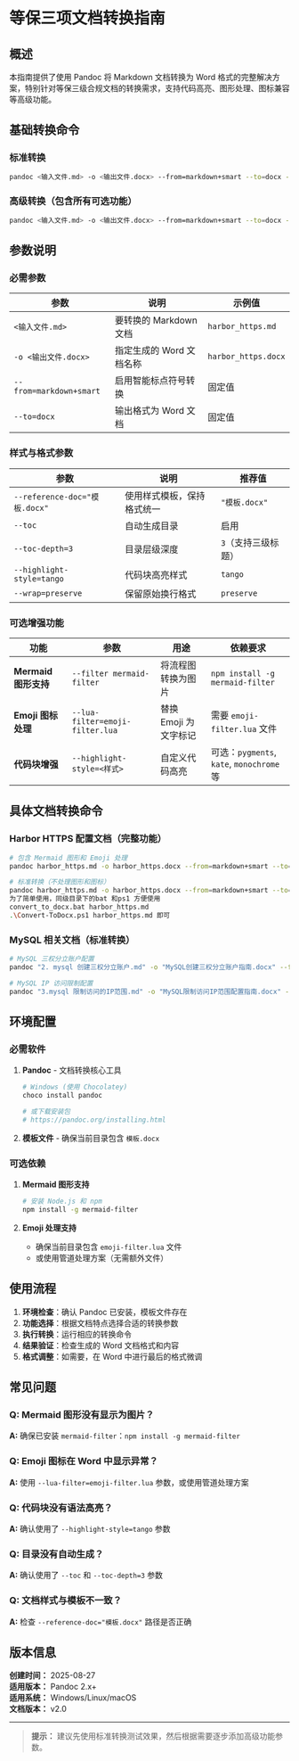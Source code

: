 # 等保三项文档转换指南

## 概述

本指南提供了使用 Pandoc 将 Markdown 文档转换为 Word 格式的完整解决方案，特别针对等保三级合规文档的转换需求，支持代码高亮、图形处理、图标兼容等高级功能。

## 基础转换命令

### 标准转换

```bash
pandoc <输入文件.md> -o <输出文件.docx> --from=markdown+smart --to=docx --reference-doc="模板.docx" --toc --toc-depth=3 --highlight-style=tango --wrap=preserve
```

### 高级转换（包含所有可选功能）

```bash
pandoc <输入文件.md> -o <输出文件.docx> --from=markdown+smart --to=docx --reference-doc="模板.docx" --toc --toc-depth=3 --highlight-style=tango --wrap=preserve --filter mermaid-filter --lua-filter=emoji-filter.lua
```

## 参数说明

### 必需参数

| 参数 | 说明 | 示例值 |
|------|------|--------|
| `<输入文件.md>` | 要转换的 Markdown 文档 | `harbor_https.md` |
| `-o <输出文件.docx>` | 指定生成的 Word 文档名称 | `harbor_https.docx` |
| `--from=markdown+smart` | 启用智能标点符号转换 | 固定值 |
| `--to=docx` | 输出格式为 Word 文档 | 固定值 |

### 样式与格式参数

| 参数 | 说明 | 推荐值 |
|------|------|--------|
| `--reference-doc="模板.docx"` | 使用样式模板，保持格式统一 | `"模板.docx"` |
| `--toc` | 自动生成目录 | 启用 |
| `--toc-depth=3` | 目录层级深度 | `3`（支持三级标题） |
| `--highlight-style=tango` | 代码块高亮样式 | `tango` |
| `--wrap=preserve` | 保留原始换行格式 | `preserve` |

### 可选增强功能

| 功能 | 参数 | 用途 | 依赖要求 |
|------|------|------|----------|
| **Mermaid 图形支持** | `--filter mermaid-filter` | 将流程图转换为图片 | `npm install -g mermaid-filter` |
| **Emoji 图标处理** | `--lua-filter=emoji-filter.lua` | 替换 Emoji 为文字标记 | 需要 `emoji-filter.lua` 文件 |
| **代码块增强** | `--highlight-style=<样式>` | 自定义代码高亮 | 可选：`pygments`, `kate`, `monochrome` 等 |

## 具体文档转换命令

### Harbor HTTPS 配置文档（完整功能）

```bash
# 包含 Mermaid 图形和 Emoji 处理
pandoc harbor_https.md -o harbor_https.docx --from=markdown+smart --to=docx --reference-doc="模板.docx" --toc --toc-depth=3 --highlight-style=tango --wrap=preserve --filter "C:\Users\xiaochen\AppData\Roaming\npm\mermaid-filter.cmd" --lua-filter=emoji-filter.lua

# 标准转换（不处理图形和图标）
pandoc harbor_https.md -o harbor_https.docx --from=markdown+smart --to=docx --reference-doc="模板.docx" --toc --toc-depth=3 --highlight-style=tango --wrap=preserve
为了简单使用，同级目录下的bat 和ps1 方便使用
convert_to_docx.bat harbor_https.md
.\Convert-ToDocx.ps1 harbor_https.md 即可
```

### MySQL 相关文档（标准转换）

```bash
# MySQL 三权分立账户配置
pandoc "2. mysql 创建三权分立账户.md" -o "MySQL创建三权分立账户指南.docx" --from=markdown+smart --to=docx --reference-doc="模板.docx" --toc --toc-depth=3 --highlight-style=tango --wrap=preserve

# MySQL IP 访问限制配置
pandoc "3.mysql 限制访问的IP范围.md" -o "MySQL限制访问IP范围配置指南.docx" --from=markdown+smart --to=docx --reference-doc="模板.docx" --toc --toc-depth=3 --highlight-style=tango --wrap=preserve
```


## 环境配置

### 必需软件

1. **Pandoc** - 文档转换核心工具
   ```bash
   # Windows (使用 Chocolatey)
   choco install pandoc
   
   # 或下载安装包
   # https://pandoc.org/installing.html
   ```

2. **模板文件** - 确保当前目录包含 `模板.docx`

### 可选依赖

1. **Mermaid 图形支持**
   ```bash
   # 安装 Node.js 和 npm
   npm install -g mermaid-filter
   ```

2. **Emoji 处理支持**
   - 确保当前目录包含 `emoji-filter.lua` 文件
   - 或使用管道处理方案（无需额外文件）

## 使用流程

1. **环境检查**：确认 Pandoc 已安装，模板文件存在
2. **功能选择**：根据文档特点选择合适的转换参数
3. **执行转换**：运行相应的转换命令
4. **结果验证**：检查生成的 Word 文档格式和内容
5. **格式调整**：如需要，在 Word 中进行最后的格式微调

## 常见问题

### Q: Mermaid 图形没有显示为图片？
**A:** 确保已安装 `mermaid-filter`：`npm install -g mermaid-filter`

### Q: Emoji 图标在 Word 中显示异常？
**A:** 使用 `--lua-filter=emoji-filter.lua` 参数，或使用管道处理方案

### Q: 代码块没有语法高亮？
**A:** 确认使用了 `--highlight-style=tango` 参数

### Q: 目录没有自动生成？
**A:** 确认使用了 `--toc` 和 `--toc-depth=3` 参数

### Q: 文档样式与模板不一致？
**A:** 检查 `--reference-doc="模板.docx"` 路径是否正确

## 版本信息

**创建时间：** 2025-08-27  
**适用版本：** Pandoc 2.x+  
**适用系统：** Windows/Linux/macOS  
**文档版本：** v2.0

---

> **提示：** 建议先使用标准转换测试效果，然后根据需要逐步添加高级功能参数。